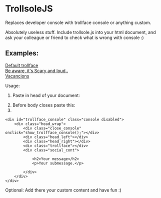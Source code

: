 TrollsoleJS
===========

Replaces developer console with trollface console or anything custom.

Absolutely useless stuff. Include trollsole.js into your html document, and ask your colleague or friend to check what is wrong with console :)

<h2>Examples:</h2>
<a href="http://trollsole.artrayd.com/" target="_blank">Default trollface</a><br>
<a href="http://trollsole.artrayd.com/fear.html" target="_blank">Be aware, it's Scary and loud..</a><br>
<a href="http://trollsole.artrayd.com/vacancion.html" target="_blank">Vacancions</a><br>

Usage:

1. Paste in head of your document:
  <script type="text/javascript" src="trollsole/trollsole.js"></script>
2. Before body closes paste this:
3. 

	<div id="trollface_console" class="console disabled">
		<div class="head_wrap">
			<div class="close_console" onclick="show_trolfface_console();"></div>
			<div class="head_left"></div>
			<div class="head_right"></div>
			<div class="trollface"></div>
			<div class="social_cont">

				<h2>Your message</h2>
				<p>Your submessage.</p>
					
			</div>
		</div>
	</div>


Optional:
Add there your custom content and have fun :)


